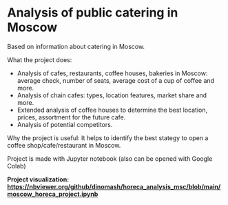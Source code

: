 # Analysis of public catering in Moscow
 
Based on information about catering in Moscow.

What the project does:

- Analysis of cafes, restaurants, coffee houses, bakeries in Moscow: average check, number of seats, average cost of a cup of coffee and more.
- Analysis of chain cafes: types, location features, market share and more.
- Extended analysis of coffee houses to determine the best location, prices, assortment for the future cafe. 
- Analysis of potential competitors.

Why the project is useful: It helps to identify the best stategy to open a coffee shop/cafe/restaurant in Moscow. 

Project is made with Jupyter notebook (also can be opened with Google Colab)

**Project visualization: https://nbviewer.org/github/dinomash/horeca_analysis_msc/blob/main/moscow_horeca_project.ipynb**


